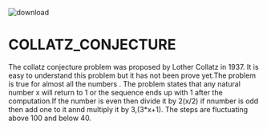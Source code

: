![download](https://user-images.githubusercontent.com/67538979/116436374-f9bede00-a869-11eb-9a7c-ae7788800c4f.png)
# COLLATZ_CONJECTURE
The collatz conjecture problem was proposed by Lother Collatz in 1937.
It is easy to understand this problem but it has not been prove yet.The problem is true for almost all the numbers .
The problem states that any natural number x will return to 1 or the sequence ends up with 1 after the computation.If the number is even then divide it by 2(x/2) if nnumber is odd then add one to it annd multiply it by 3,(3*x+1).
The steps are fluctuating above 100 and below 40. 
